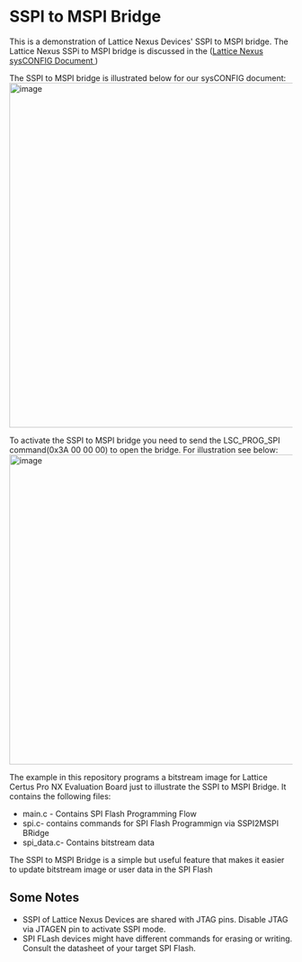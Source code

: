 # SSPI to MSPI Bridge

This is a demonstration of Lattice Nexus Devices' SSPI to MSPI bridge. The Lattice Nexus SSPi to MSPI bridge is discussed in the ([Lattice Nexus sysCONFIG Document ](https://www.latticesemi.com/view_document?document_id=52790))

The SSPI to MSPI bridge is illustrated below for our sysCONFIG document:
<img width="951" height="613" alt="image" src="https://github.com/user-attachments/assets/e4296707-f22a-4a28-98fc-3218f35b89f2" />

To activate the SSPI to MSPI bridge you need to send the LSC_PROG_SPI command(0x3A 00 00 00) to open the bridge. For illustration see below:
<img width="1191" height="551" alt="image" src="https://github.com/user-attachments/assets/794c7929-0bfa-43d5-8253-00bd2305a83a" />



The example in this repository programs a bitstream image for Lattice Certus Pro NX Evaluation Board just to illustrate the SSPI to MSPI Bridge. It contains the following files:

* main.c - Contains SPI Flash Programming Flow
* spi.c- contains commands for SPI Flash Programmign via SSPI2MSPI BRidge
* spi_data.c- Contains bitstream data

The SSPI to MSPI Bridge is a simple but useful feature that makes it easier to update bitstream image or user data in the SPI Flash

## Some Notes
* SSPI of Lattice Nexus Devices are shared with JTAG pins. Disable JTAG via JTAGEN pin to activate SSPI mode.
* SPI FLash devices might have different commands for erasing or writing. Consult the datasheet of your target SPI Flash.

